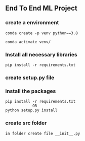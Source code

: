 ## End To End ML Project

### create a environment
```
conda create -p venv python==3.8

conda activate venv/
```
### Install all necessary libraries
```
pip install -r requirements.txt
```
### create setup.py file

### install the packages 
```
pip install -r requirements.txt
            OR
python setup.py install
```

### create src folder
```
in folder create file __init__.py
```